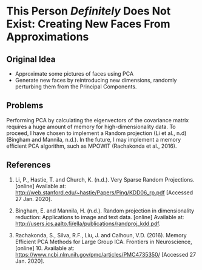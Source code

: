 # This Person *Definitely* Does Not Exist: Creating New Faces From Approximations

## Original Idea
- Approximate some pictures of faces using PCA
- Generate new faces by reintroducing new dimensions, randomly perturbing them from the Principal Components.

## Problems
Performing PCA by calculating the eigenvectors of the covariance matrix requires a huge amount of memory for high-dimensionality data. To proceed, I have chosen to implement a Random projection (Li et al., n.d) (Bingham and Mannila, n.d.). In the future, I may implement a memory efficient PCA algorithm, such as MPOWIT (Rachakonda et al., 2016).

## References

1. Li, P., Hastie, T. and Church, K. (n.d.). Very Sparse Random Projections. [online] Available at: http://web.stanford.edu/~hastie/Papers/Ping/KDD06_rp.pdf [Accessed 27 Jan. 2020].

2. Bingham, E. and Mannila, H. (n.d.). Random projection in dimensionality reduction: Applications to image and text data. [online] Available at: http://users.ics.aalto.fi/ella/publications/randproj_kdd.pdf.

3. Rachakonda, S., Silva, R.F., Liu, J. and Calhoun, V.D. (2016). Memory Efficient PCA Methods for Large Group ICA. Frontiers in Neuroscience, [online] 10. Available at: https://www.ncbi.nlm.nih.gov/pmc/articles/PMC4735350/ [Accessed 27 Jan. 2020].